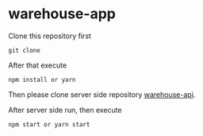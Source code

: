 # warehouse-app

Clone this repository first
```
git clone
```

After that execute
```
npm install or yarn
```

Then please clone server side repository [warehouse-api](https://github.com/naufaldymahas/warehouse-api).

After server side run, then execute
```
npm start or yarn start
```
